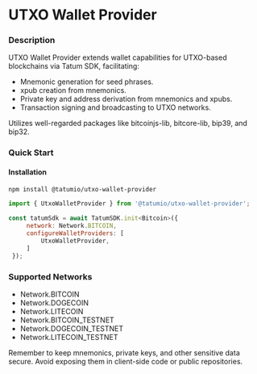 # UTXO Wallet Provider

### Description

UTXO Wallet Provider extends wallet capabilities for UTXO-based blockchains via Tatum SDK, facilitating:

* Mnemonic generation for seed phrases.
* xpub creation from mnemonics.
* Private key and address derivation from mnemonics and xpubs.
* Transaction signing and broadcasting to UTXO networks.

Utilizes well-regarded packages like bitcoinjs-lib, bitcore-lib, bip39, and bip32.

### Quick Start

#### Installation

```bash
npm install @tatumio/utxo-wallet-provider
```

```javascript
import { UtxoWalletProvider } from '@tatumio/utxo-wallet-provider';

const tatumSdk = await TatumSDK.init<Bitcoin>({
     network: Network.BITCOIN,
     configureWalletProviders: [
         UtxoWalletProvider,
     ]
 });
```

### Supported Networks

* Network.BITCOIN
* Network.DOGECOIN
* Network.LITECOIN
* Network.BITCOIN\_TESTNET
* Network.DOGECOIN\_TESTNET
* Network.LITECOIN\_TESTNET

Remember to keep mnemonics, private keys, and other sensitive data secure. Avoid exposing them in client-side code or public repositories.
